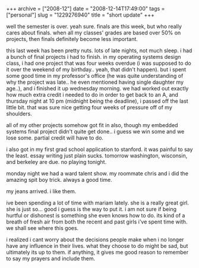 +++
archive = ["2008-12"]
date = "2008-12-14T17:49:00"
tags = ["personal"]
slug = "1229276940"
title = "short update"
+++

well the semester is over. yeah sure. finals are this week, but who really
cares about finals. when all my classes' grades are based over 50% on
projects, then finals definitely become less important.

this last week has been pretty nuts. lots of late nights, not much sleep.
i had a bunch of final projects i had to finish. in my operating systems
design class, i had one project that was four weeks overdue (i was
supposed to do it over the weekend of my birthday.. yeah, that didn't
happen). but i spent some good time in my professor's office (he was quite
understanding of why the project was late.. he even mentioned having
single daughter my age..), and i finished it up wednesday morning. we had
worked out exactly how much extra credit i needed to do in order to get
back to an A, and thursday night at 10 pm (midnight being the deadline),
i passed off the last little bit. that was sure nice getting four weeks of
pressure off of my shoulders.

all of my other projects somehow got fit in also, though my embedded
systems final project didn't quite get done.. i guess we win some and we
lose some. partial credit will have to do.

i also got in my first grad school application to stanford. it was painful
to say the least. essay writing just plain sucks. tomorrow washington,
wisconsin, and berkeley are due. no playing tonight.

monday night we had a ward talent show. my roommate chris and i did the
amazing spit boy trick. always a good time.

my jeans arrived. i like them.

ive been spending a lot of time with mariam lately. she is a really great
girl. she is just so... good i guess is the way to put it. i am not sure
if being hurtful or dishonest is something she even knows how to do. its
kind of a breath of fresh air from both the recent and past girls i've
spent time with. we shall see where this goes.

i realized i cant worry about the decisions people make when i no longer
have any influence in their lives. what they choose to do might be sad,
but ultimately its up to them. if anything, it gives me good reason to
remember to say my prayers and include them.

